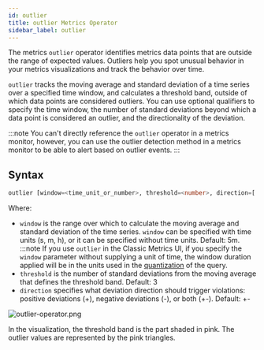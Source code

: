 ```yaml
---
id: outlier
title: outlier Metrics Operator
sidebar_label: outlier
---
```


The metrics `outlier` operator identifies metrics data points that are outside the range of expected values. Outliers help you spot unusual behavior in your metrics visualizations and track the behavior over time.

`outlier` tracks the moving average and standard deviation of a time series over a specified time window, and calculates a threshold band, outside of which data points are considered outliers. You can use optional qualifiers to specify the time window, the number of standard deviations beyond which a data point is considered an outlier, and the directionality of the deviation.

:::note
You can't directly reference the `outlier` operator in a metrics monitor, however, you can use the outlier detection method in a metrics monitor to be able to alert based on outlier events.
:::

## Syntax

```sql
outlier [window=<time_unit_or_number>, threshold=<number>, direction=[ +- | + | - ]]
```

Where:

* `window` is the range over which to calculate the moving average and standard deviation of the time series. `window` can be specified with time units (s, m, h), or it can be specified without time units.  Default: 5m.
:::note
If you use `outlier` in the Classic Metrics UI, if you specify the `window` parameter without supplying a unit of time, the window duration applied will be in the units used in the [quantization](docs/metrics/introduction/metric-quantization.md) of the query.
* `threshold` is the number of standard deviations from the moving average that defines the threshold band. Default: 3
* `direction` specifies what deviation direction should trigger violations: positive deviations (+), negative deviations (-), or both (+-). Default: +-

![outlier-operator.png](/img/metrics/outlier-operator.png)

In the visualization, the threshold band is the part shaded in pink. The outlier values are represented by the pink triangles.
